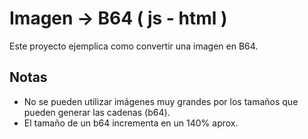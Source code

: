 # Imagen -> B64 ( js - html )
Este proyecto ejemplica como convertir una imagen en B64.

## Notas
- No se pueden utilizar imágenes muy grandes por los tamaños que pueden generar las cadenas (b64).
- El tamaño de un b64 incrementa en un 140% aprox.
